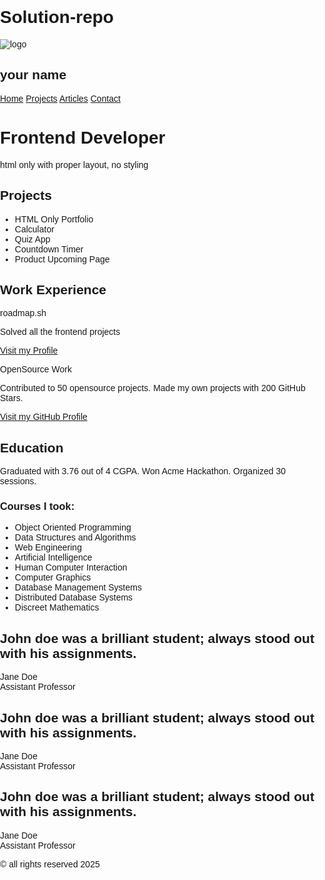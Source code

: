 # Solution-repo
<!DOCTYPE html>
<html>
<head>
<style>
body {
  font-family: Arial, Helvetica, sans-serif;
  margin: 0;
  padding: 0;
}

.container {
  display: flex;
  flex-direction: column;
  align-items: center;
  text-align: center;
  padding: 20px;
}

.header {
  display: flex;
  justify-content: space-between;
  align-items: center;
  padding: 10px;
  width: 100%;

}

.header-left {
  display: flex;
  align-items: center;
}

.header-left img {
  width: 30px;
  height: 30px;
  margin-right: 10px;
}

.header-right {
  display: flex;
  align-items: center;
}

.header-right a {
  margin-right: 20px;
  text-decoration: none;
  color: #333;
}

h1 {
  margin-top: 0;
  margin-bottom: 10px;
  font-size: 3em;
}

.subheading {
  margin-top: 0;
  margin-bottom: 20px;
  font-size: 1.2em;
  color: #666;
   padding-bottom:150px ;
}

.content {
  display: flex;
  justify-content: space-between;
  width: 100%;
  margin-bottom: 20px;
}

.section {
  width: 30%;
  padding: 10px;
  border: 1px solid #ddd;
  border-radius: 5px;
}

.section h2 {
  margin-top: 0;
  margin-bottom: 10px;
  font-size: 1.5em;
}

.section ul {
  list-style: none;
  padding: 0;
}

.section li {
  margin-bottom: 5px;
}

.section a {
  text-decoration: none;
  color: #007bff;
}

.reviews {
  display: flex;
  justify-content: space-between;
  width: 100%;
  margin-bottom: 20px;
}

.review {
  width: 30%;
  padding: 10px;
  border: 1px solid #ddd;
  border-radius: 5px;
}

.footer {
  text-align: center;
  padding: 10px;
}
</style>
</head>
<body>
<div class="container">
  <div class="header">
    <div class="header-left">
      <img src="https://via.placeholder.com/30" alt="logo">
      <h2>your name</h2>
    </div>
    <div class="header-right">
      <a href="#">Home</a>
      <a href="#">Projects</a>
      <a href="#">Articles</a>
      <a href="#">Contact</a>
    </div>
  </div>
  <h1>Frontend Developer</h1>
  <div class="subheading">html only with proper layout, no styling</div>
  <div class="content">
    <div class="section">
      <h2>Projects</h2>
      <ul>
        <li>HTML Only Portfolio</li>
        <li>Calculator</li>
        <li>Quiz App</li>
        <li>Countdown Timer</li>
        <li>Product Upcoming Page</li>
      </ul>
    </div>
    <div class="section">
      <h2>Work Experience</h2>
      <p>roadmap.sh</p>
      <p>Solved all the frontend projects</p>
      <a href="#">Visit my Profile</a>
      <p>OpenSource Work</p>
      <p>Contributed to 50 opensource projects. Made my own projects with 200 GitHub Stars.</p>
      <a href="#">Visit my GitHub Profile</a>
    </div>
    <div class="section">
      <h2>Education</h2>
      <p>Graduated with 3.76 out of 4 CGPA. Won Acme Hackathon. Organized 30 sessions.</p>
      <h3>Courses I took:</h3>
      <ul>
        <li>Object Oriented Programming</li>
        <li>Data Structures and Algorithms</li>
        <li>Web Engineering</li>
        <li>Artificial Intelligence</li>
        <li>Human Computer Interaction</li>
        <li>Computer Graphics</li>
        <li>Database Management Systems</li>
        <li>Distributed Database Systems</li>
        <li>Discreet Mathematics</li>
      </ul>
    </div>
  </div>
  <div class="reviews">
    <div class="review">
      <h2>John doe was a brilliant student; always stood out with his assignments.</h2>
      <p>Jane Doe<br>Assistant Professor</p>
    </div>
    <div class="review">
      <h2>John doe was a brilliant student; always stood out with his assignments.</h2>
      <p>Jane Doe<br>Assistant Professor</p>
    </div>
    <div class="review">
      <h2>John doe was a brilliant student; always stood out with his assignments.</h2>
      <p>Jane Doe<br>Assistant Professor</p>
    </div>
  </div>
  <div class="footer">
    <p>&copy; all rights reserved 2025</p>
  </div>
</div>
</body>
</html>
